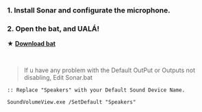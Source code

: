 ### 1. Install Sonar and configurate the microphone.
### 2. Open the bat, and UALÁ!

★ [**Download bat**](https://github.com/gzmatte/sonar/releases/download/1/Sonar.bat)

</br>


> If u have any problem with the Default OutPut or Outputs not disabling, Edit Sonar.bat 
```
:: Replace "Speakers" with your Default Sound Device Name.

SoundVolumeView.exe /SetDefault "Speakers"

```
